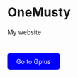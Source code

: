 # OneMusty
My website
#
<a href="https://sites.google.com/view/gameium-plus/" class="button">Go to Gplus</a>
<style>
.button {
  display: inline-block;
  padding: 10px 20px;
  background-color: blue;
  color: white;
  text-decoration: none;
  border-radius: 5px;
}
</style>
